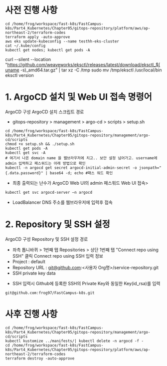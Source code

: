 
# 사전 진행 사항
```
cd /home/frog/workspace/fast-k8s/FastCampus-k8s/Part4_Kubernetes/Chapter05/gitops-repository/platform/aws/ap-northeast-2/terraform-codes
terraform apply -auto-approve
aws eks update-kubeconfig --name testhh-eks-cluster
cat ~/.kube/config
kubectl get nodes; kubectl get pods -A
```
curl --silent --location "https://github.com/weaveworks/eksctl/releases/latest/download/eksctl_$(uname -s)_amd64.tar.gz" | tar xz -C /tmp
sudo mv /tmp/eksctl /usr/local/bin
eksctl version


# 1. ArgoCD 설치 및 Web UI 접속 명령어
ArgoCD 구성
ArgoCD 설치 스크립트 경로
- gitops-repository > management > argo-cd > scripts > setup.sh
```
cd /home/frog/workspace/fast-k8s/FastCampus-k8s/Part4_Kubernetes/Chapter05/gitops-repository/management/argo-cd/scripts
chmod +x setup.sh && ./setup.sh
kubectl get pods -A
kubectl get svc -A
# 여기서 나온 domain name 을 웹브라우저에 치고.. 보안 설정 넘어가고. username에 admin 입력하고 패스워드는 아래 방법으로 확인
kubectl -n argocd get secret argocd-initial-admin-secret -o jsonpath="{.data.password}" | base64 -d; echo #패스 워드 확인
```
- 최종 출력되는 난수가 ArgoCD Web UI의 admin 패스워드
Web UI 접속>
```
kubectl get svc argocd-server ‒n argocd
```
- LoadBalancer DNS 주소를 웹브라우저에 입력후 접속

# 2. Repository 및 SSH 설정
ArgoCD 구성
Repository 및 SSH 설정 경로
- 좌측 톱니바퀴 > 1번째 탭 Repositories > 상단 1번째 탭 "Connect repo using SSH" 클릭
Connect repo using SSH 입력 정보
- Project : default
- Repository URL : git@github.com:<사용자 Org명>/service-repository.git
- SSH private key data
* SSH 입력시 Github에 등록한 SSH의 Private Key와 동일한 Key(id_rsa)를 입력

```
git@github.com:frog97/FastCampus-k8s.git
```

# 사후 진행 사항
```
cd /home/frog/workspace/fast-k8s/FastCampus-k8s/Part4_Kubernetes/Chapter05/gitops-repository/management/argo-cd/scripts
kubectl kustomize ../manifests/| kubectl delete -n argocd -f -
cd /home/frog/workspace/fast-k8s/FastCampus-k8s/Part4_Kubernetes/Chapter05/gitops-repository/platform/aws/ap-northeast-2/terraform-codes
terraform destroy -auto-approve
```